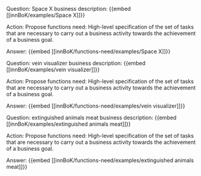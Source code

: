Question: Space X business description:
{{embed [[innBoK/examples/Space X]]}}

Action: Propose functions need: High-level specification of the set of tasks that are necessary to carry out a business activity towards the achievement of a business goal.

Answer:
{{embed [[innBoK/functions-need/examples/Space X]]}}

Question: vein visualizer business description:
{{embed [[innBoK/examples/vein visualizer]]}}

Action: Propose functions need: High-level specification of the set of tasks that are necessary to carry out a business activity towards the achievement of a business goal.

Answer:
{{embed [[innBoK/functions-need/examples/vein visualizer]]}}

Question: extinguished animals meat business description:
{{embed [[innBoK/examples/extinguished animals meat]]}}

Action: Propose functions need: High-level specification of the set of tasks that are necessary to carry out a business activity towards the achievement of a business goal.

Answer:
{{embed [[innBoK/functions-need/examples/extinguished animals meat]]}}



